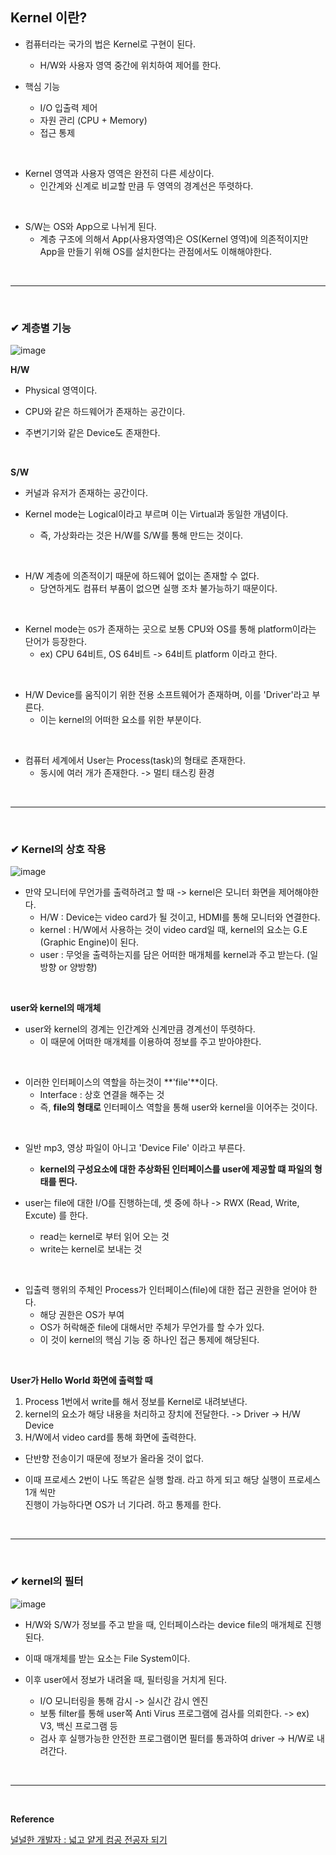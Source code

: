 ## Kernel 이란?
- 컴퓨터라는 국가의 법은 Kernel로 구현이 된다.
  - H/W와 사용자 영역 중간에 위치하여 제어를 한다.

- 핵심 기능
  - I/O 입출력 제어
  - 자원 관리 (CPU + Memory)
  - 접근 통제
<br>

- Kernel 영역과 사용자 영역은 완전히 다른 세상이다.
  - 인간계와 신계로 비교할 만큼 두 영역의 경계선은 뚜렷하다.
<br>

- S/W는 OS와 App으로 나뉘게 된다.
  - 계층 구조에 의해서 App(사용자영역)은 OS(Kernel 영역)에 의존적이지만<br>
  App을 만들기 위해 OS를 설치한다는 관점에서도 이해해야한다.
<br>
<hr>
<br>

### ✔ 계층별 기능
![image](https://github.com/yejun95/Today-I-Learned/assets/121341413/2206ed07-511d-4ba7-a51b-aa7f92ac3b8f)
<br>

**H/W**
- Physical 영역이다.

- CPU와 같은 하드웨어가 존재하는 공간이다.

- 주변기기와 같은 Device도 존재한다.
<br>

**S/W**
- 커널과 유저가 존재하는 공간이다.

- Kernel mode는 Logical이라고 부르며 이는 Virtual과 동일한 개념이다.
  - 즉, 가상화라는 것은 H/W를 S/W를 통해 만드는 것이다.
<br>

- H/W 계층에 의존적이기 때문에 하드웨어 없이는 존재할 수 없다.
  - 당연하게도 컴퓨터 부품이 없으면 실행 조차 불가능하기 때문이다.
<br>

- Kernel mode는 `OS`가 존재하는 곳으로 보통 CPU와 OS를 통해 platform이라는 단어가 등장한다.
  - ex) CPU 64비트, OS 64비트  ->  64비트 platform 이라고 한다.
<br>

- H/W Device를 움직이기 위한 전용 소프트웨어가 존재하며, 이를 'Driver'라고 부른다.
  - 이는 kernel의 어떠한 요소를 위한 부분이다.
<br>

- 컴퓨터 세계에서 User는 Process(task)의 형태로 존재한다.
  - 동시에 여러 개가 존재한다.  ->  멀티 태스킹 환경
<br>
<hr>
<br>

### ✔ Kernel의 상호 작용
![image](https://github.com/yejun95/Today-I-Learned/assets/121341413/8ac74771-7953-4ed8-963d-0d022fe1e2c2)
<br>

- 만약 모니터에 무언가를 출력하려고 할 때  ->  kernel은 모니터 화면을 제어해야한다.
  - H/W : Device는 video card가 될 것이고, HDMI를 통해 모니터와 연결한다.
  - kernel : H/W에서 사용하는 것이 video card일 때, kernel의 요소는 G.E (Graphic Engine)이 된다.
  - user : 무엇을 출력하는지를 담은 어떠한 매개체를 kernel과 주고 받는다. (일방향 or 양방향)
<br>

**user와 kernel의 매개체**
- user와 kernel의 경계는 인간계와 신계만큼 경계선이 뚜렷하다.
  - 이 때문에 어떠한 매개체를 이용하여 정보를 주고 받아야한다.
<br>

- 이러한 인터페이스의 역할을 하는것이 **'file'**이다.
  - Interface : 상호 연결을 해주는 것
  - 즉, **file의 형태로** 인터페이스 역할을 통해 user와 kernel을 이어주는 것이다.
<br>

- 일반 mp3, 영상 파일이 아니고 'Device File' 이라고 부른다.
  - **kernel의 구성요소에 대한 추상화된 인터페이스를 user에 제공할 떄 파일의 형태를 띈다.**

- user는 file에 대한 I/O를 진행하는데, 셋 중에 하나  ->  RWX (Read, Write, Excute) 를 한다.
  - read는 kernel로 부터 읽어 오는 것
  - write는 kernel로 보내는 것
<br>

- 입출력 행위의 주체인 Process가 인터페이스(file)에 대한 접근 권한을 얻어야 한다.
  - 해당 권한은 OS가 부여
  - OS가 허락해준 file에 대해서만 주체가 무언가를 할 수가 있다.
  - 이 것이 kernel의 핵심 기능 중 하나인 접근 통제에 해당된다.
<br>

**User가 Hello World 화면에 출력할 때**
1. Process 1번에서 write를 해서 정보를 Kernel로 내려보낸다.
2. kernel의 요소가 해당 내용을 처리하고 장치에 전달한다. -> Driver -> H/W Device
3. H/W에서 video card를 통해 화면에 출력한다.
* 단반향 전송이기 때문에 정보가 올라올 것이 없다.

- 이때 프로세스 2번이 나도 똑같은 실행 할래. 라고 하게 되고 해당 실행이 프로세스 1개 씩만<br>
진행이 가능하다면 OS가 너 기다려. 하고 통제를 한다.
<br>
<hr>
<br>

### ✔ kernel의 필터
![image](https://github.com/yejun95/Today-I-Learned/assets/121341413/339d9f8d-041e-4924-9f37-73def98a04e8)
<br>

- H/W와 S/W가 정보를 주고 받을 때, 인터페이스라는 device file의 매개체로 진행된다.

- 이때 매개체를 받는 요소는 File System이다.

- 이후 user에서 정보가 내려올 때, 필터링을 거치게 된다.
  - I/O 모니터링을 통해 감시  ->  실시간 감시 엔진
  - 보통 filter를 통해 user쪽 Anti Virus 프로그램에 검사를 의뢰한다.  ->  ex) V3, 백신 프로그램 등
  - 검사 후 실행가능한 안전한 프로그램이면 필터를 통과하여 driver -> H/W로 내려간다.
<br>
<hr>
<br>

**Reference**<br>

[널널한 개발자 : 넓고 얕게 컴공 전공자 되기](https://www.inflearn.com/course/%EB%84%93%EA%B3%A0%EC%96%95%EA%B2%8C-%EC%BB%B4%EA%B3%B5-%EC%A0%84%EA%B3%B5%EC%9E%90/dashboard)
